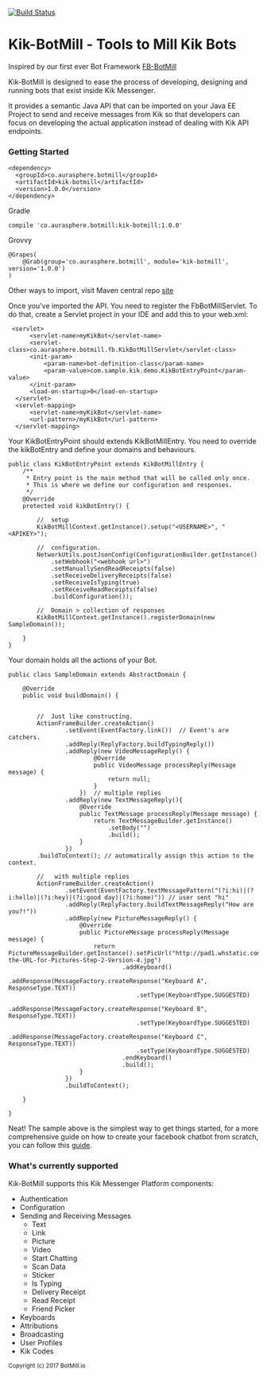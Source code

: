 [![Build Status](https://travis-ci.org/BotMill/kik-botmill.svg?branch=master)](https://travis-ci.org/BotMill/kik-botmill)

# Kik-BotMill - Tools to Mill Kik Bots

Inspired by our first ever Bot Framework [FB-BotMill](https://github.com/BotMill/fb-botmill)

Kik-BotMill is designed to ease the process of developing, designing and running bots that exist inside Kik Messenger. 

It provides a semantic Java API that can be imported on your Java EE Project to send and receive messages from Kik so that developers can focus on developing the actual application instead of dealing with Kik API endpoints.

**<h3>Getting Started</h3>**

	<dependency>
	  <groupId>co.aurasphere.botmill</groupId>
	  <artifactId>kik-botmill</artifactId>
	  <version>1.0.0</version>
	</dependency>
	
Gradle
    
    compile 'co.aurasphere.botmill:kik-botmill:1.0.0'

Grovvy

    @Grapes( 
        @Grab(group='co.aurasphere.botmill', module='kik-botmill', version='1.0.0') 
    )
    
Other ways to import, visit Maven central repo [site](http://search.maven.org/#search%7Cga%7C1%7Ca%3A%22kik-botmill%22) 

Once you've imported the API. You need to register the FbBotMillServlet. To do that, create a Servlet project in your IDE and add this to your web.xml:

     <servlet>
		  <servlet-name>myKikBot</servlet-name>
		  <servlet-class>co.aurasphere.botmill.fb.KikBotMillServlet</servlet-class>
		  <init-param>
			  <param-name>bot-definition-class</param-name>
			  <param-value>com.sample.kik.demo.KikBotEntryPoint</param-value>
		  </init-param>
		  <load-on-startup>0</load-on-startup>
	  </servlet>
	  <servlet-mapping>
		  <servlet-name>myKikBot</servlet-name>
		  <url-pattern>/myKikBot</url-pattern>
	  </servlet-mapping>
	  
	  
Your KikBotEntryPoint should extends KikBotMillEntry. You need to override the kikBotEntry and define your domains and behaviours.

    public class KikBotEntryPoint extends KikBotMillEntry {
		/**
		 * Entry point is the main method that will be called only once.
		 * This is where we define our configuration and responses.
		 */
		@Override
		protected void kikBotEntry() {
			
			//	setup
			KikBotMillContext.getInstance().setup("<USERNAME>", "<APIKEY>");
			
			//	configuration.
			NetworkUtils.postJsonConfig(ConfigurationBuilder.getInstance()
				.setWebhook("<webhook url>")
				.setManuallySendReadReceipts(false)
				.setReceiveDeliveryReceipts(false)
				.setReceiveIsTyping(true)
				.setReceiveReadReceipts(false)
				.buildConfiguration());
			
			//	Domain > collection of responses
			KikBotMillContext.getInstance().registerDomain(new SampleDomain());
			
		}
	}
	
Your domain holds all the actions of your Bot.

	public class SampleDomain extends AbstractDomain {
	
		@Override
		public void buildDomain() {
			
			
			//	Just like constructing.
			ActionFrameBuilder.createAction()
					.setEvent(EventFactory.link())	// Event's are catchers. 
					.addReply(ReplyFactory.buildTypingReply())
					.addReply(new VideoMessageReply() {
							@Override
							public VideoMessage processReply(Message message) {
								return null;
							}
						})	// multiple replies
					.addReply(new TextMessageReply(){
						@Override
						public TextMessage processReply(Message message) {
							return TextMessageBuilder.getInstance()
								.setBody("")
								.build();
						}
					}) 
			.buildToContext(); // automatically assign this action to the context.
			
			//	 with multiple replies
			ActionFrameBuilder.createAction()
					.setEvent(EventFactory.textMessagePattern("(?i:hi)|(?i:hello)|(?i:hey)|(?i:good day)|(?i:home)")) // user sent "hi"
					.addReply(ReplyFactory.buildTextMessageReply("How are you?!"))
					.addReply(new PictureMessageReply() {
						@Override
						public PictureMessage processReply(Message message) {
							return PictureMessageBuilder.getInstance().setPicUrl("http://pad1.whstatic.com/images/9/9b/Get-the-URL-for-Pictures-Step-2-Version-4.jpg")
									.addKeyboard()
										.addResponse(MessageFactory.createResponse("Keyboard A", ResponseType.TEXT))
										.setType(KeyboardType.SUGGESTED)
										.addResponse(MessageFactory.createResponse("Keyboard B", ResponseType.TEXT))
										.setType(KeyboardType.SUGGESTED)
										.addResponse(MessageFactory.createResponse("Keyboard C", ResponseType.TEXT))
										.setType(KeyboardType.SUGGESTED)
									.endKeyboard()
									.build();
						}
					})
					.buildToContext();
			
		}
		
	}

Neat! The sample above is the simplest way to get things started, for a more comprehensive guide on how to create your facebook chatbot from scratch, you can follow this [guide](https://github.com/BotMill/fb-botmill/wiki/Developing-with-FB-BotMill). 

**<h3>What's currently supported</h3>**

Kik-BotMill supports this Kik Messenger Platform components:

- Authentication
- Configuration
- Sending and Receiving Messages
	- Text
	- Link
	- Picture
	- Video
	- Start Chatting
	- Scan Data
	- Sticker
	- Is Typing
	- Delivery Receipt
	- Read Receipt
	- Friend Picker
- Keyboards
- Attributions
- Broadcasting
- User Profiles
- Kik Codes  


<sub>Copyright (c) 2017 BotMill.io</sub>
